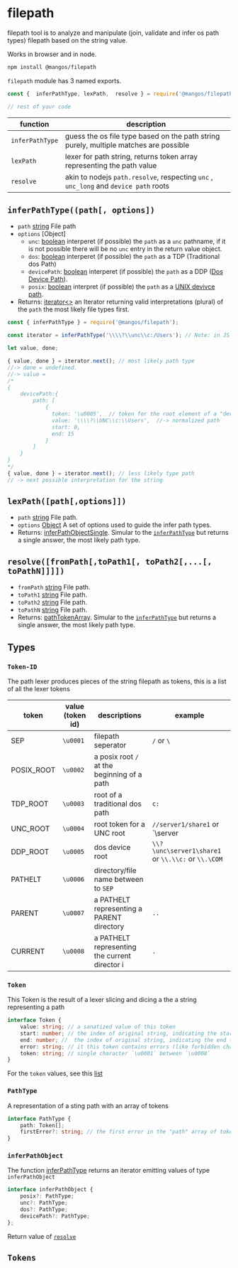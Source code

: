 
# filepath

filepath tool is to analyze and manipulate (join, validate and infer os path types) filepath based on the string value.

Works in browser and in node.

```bash
npm install @mangos/filepath
```

`filepath` module has 3 named exports.

```javascript
const {  inferPathType, lexPath,  resolve } = require('@mangos/filepath');

// rest of your code
```

| function        | description                                                                           |
|-----------------|---------------------------------------------------------------------------------------|
| `inferPathType` | guess the os file type based on the path string purely, multiple matches are possible |
| `lexPath`       | lexer for path string, returns token array representing the path value                |
| `resolve`       | akin to nodejs `path.resolve`, respecting `unc` , `unc_long` and `device path` roots  |


## `inferPathType((path[, options])`

- `path` [string][string] File path
- `options` [Object]
    - `unc`: [boolean][boolean] interperet (if possible) the `path` as a `unc` pathname, if it is not possible there will be no `unc` entry in the return value object.
    - `dos`: [boolean][boolean] interperet (if possible) the `path` as a TDP (Traditional dos Path)
    - `devicePath`: [boolean][boolean] interperet (if possible) the `path` as a DDP ([Dos Device Path](#ddp)).
    - `posix`: [boolean][boolean] interpret (if possible) the `path` as a [UNIX devivce path][posix]. 
- Returns: [iterator<<inferPathObject>>](#inferpathobject) an Iterator returning valid interpretations (plural) of the `path` the most likely file types first.

```javascript
const { inferPathType } = require('@mangos/filepath');

const iterator = inferPathType('\\\\?\\unc\\c:/Users'); // Note: in JS you need to escape backslashes \\

let value, done;

{ value, done } = iterator.next(); // most likely path type
//-> done = undefined.
//-> value =
/*
{
    devicePath:{
        path: [ 
            { 
              token: '\u0005',  // token for the root element of a "devicePath" 
              value: '\\\\?\\UNC\\c:\\Users',  //-> normalized path
              start: 0,
              end: 15 
            } 
        ] 
    } 
}
*/
{ value, done } = iterator.next(); // less likely type path
// -> next possible interpretation for the string
```

## `lexPath([path[,options]])`

- `path` [string][string] File path.
- `options` [Object](#option-object) A set of options used to guide the infer path types.
- Returns: [inferPathObjectSingle](#infer-path-object-single). Simular to the [`inferPathType`](#inferpathtypepath-options) but returns a single answer, the most likely path type.

## `resolve([fromPath[,toPath1[, toPath2[,...[, toPathN]]]])`

- `fromPath` [string][string] File path.
- `toPath1` [string][string] File path.
- `toPath2` [string][string] File path.
- `toPathN` [string][string] File path.
- Returns: [pathTokenArray](#inferpathobject). Simular to the [`inferPathType`](#inferpathtypepath-options) but returns a single answer, the most likely path type.

## Types

### `Token-ID`

The path lexer produces pieces of the string filepath as tokens, this is a list of all the lexer tokens

| token      | value (token id) | descriptions                                  | example                                            |
|------------|------------------|-----------------------------------------------|----------------------------------------------------|
| SEP        | `\u0001`         | filepath seperator                            | `/` or `\`                                         |
| POSIX_ROOT | `\u0002`         | a posix root `/` at the beginning of a path   |                                                    |
| TDP_ROOT   | `\u0003`         | root of a traditional dos path                | `c:`                                               |
| UNC_ROOT   | `\u0004`         | root token for a UNC root                     | `//server1/share1` or `\\server|\share1`           |
| DDP_ROOT   | `\u0005`         | dos device root                               | `\\?\unc\server1\share1` or `\\.\\c:` or `\\.\COM` |
| PATHELT    | `\u0006`         | directory/file name between to `SEP`          |                                                    |
| PARENT     | `\u0007`         | a PATHELT representing a PARENT directory     | `..`                                               |
| CURRENT    | `\u0008`         | a PATHELT representing the current director i | `.`                                                |


### `Token`

This Token is the result of a lexer slicing and dicing a the a string representing a path

```typescript
interface Token {
    value: string; // a sanatized value of this token
    start: number; // the index of original string, indicating the start of the token
    end: number; //  the index of original string, indicating the end (inclusive) of the token
    error: string; // it this token contains errors (like forbidden charactes in dos paths)
    token: string; // single character `\u0001` between `\u0008`
}
```

For the `token` values, see this [list](#token-id)


### `PathType`

A representation of a sting path with an array of tokens

```typescript
interface PathType { 
    path: Token[];
    firstError?: string; // the first error in the "path" array of tokens.
}
```

### `inferPathObject`

The function [inferPathType](#inferpathtypepath-options) returns an iterator emitting values of type `inferPathObject`

```typescript
interface inferPathObject {
    posix?: PathType;
    unc?: PathType;
    dos?: PathType;
    devicePath?: PathType;
};
```

Return value of [`resolve`](#resolvefrompathtopath1-topath2-topathn)


## `Tokens`



[string]: https://developer.mozilla.org/en-US/docs/Web/JavaScript/Data_structures#String_type
[boolean]: https://developer.mozilla.org/en-US/docs/Web/JavaScript/Data_structures#Boolean_type
[ddp]: https://docs.microsoft.com/en-us/dotnet/standard/io/file-path-formats#dos-device-paths
[tdp]: https://docs.microsoft.com/en-us/dotnet/standard/io/file-path-formats#traditional-dos-paths
[posix]: https://pubs.opengroup.org/onlinepubs/009695399/basedefs/xbd_chap03.html#tag_03_266